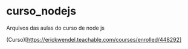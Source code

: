 # curso_nodejs
Arquivos das aulas do curso de node js

(Curso)[https://erickwendel.teachable.com/courses/enrolled/448292]
